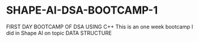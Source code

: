 # SHAPE-AI-DSA-BOOTCAMP-1
FIRST DAY BOOTCAMP OF DSA USING C++
This is an one  week bootcamp I did in Shape AI on topic DATA STRUCTURE

